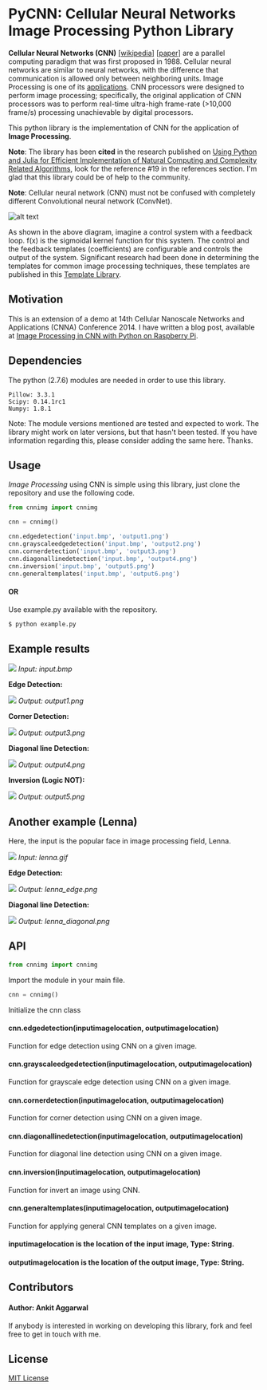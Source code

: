 # PyCNN: Cellular Neural Networks Image Processing Python Library

**Cellular Neural Networks (CNN)** [[wikipedia]](https://en.wikipedia.org/wiki/Cellular_neural_network) [[paper]](http://ieeexplore.ieee.org/stamp/stamp.jsp?arnumber=7600) are a parallel computing paradigm that was first proposed in 1988. Cellular neural networks are similar to neural networks, with the difference that communication is allowed only between neighboring units. Image Processing is one of its [applications](https://en.wikipedia.org/wiki/Cellular_neural_network#Applications). CNN processors were designed to perform image processing; specifically, the original application of CNN processors was to perform real-time ultra-high frame-rate (>10,000 frame/s) processing unachievable by digital processors.

This python library is the implementation of CNN for the application of **Image Processing**.

**Note**: The library has been **cited** in the research published on [Using Python and Julia for Efficient Implementation of Natural Computing and Complexity Related Algorithms](http://ieeexplore.ieee.org/xpl/articleDetails.jsp?arnumber=7168488), look for the reference #19 in the references section. I'm glad that this library could be of help to the community.

**Note**: Cellular neural network (CNN) must not be confused with completely different Convolutional neural network (ConvNet).

![alt text](http://www.isiweb.ee.ethz.ch/haenggi/CNN_web/CNN_figures/blockdiagram.gif "CNN Architecture")

As shown in the above diagram, imagine a control system with a feedback loop. f(x) is the sigmoidal kernel function for this system. The control and the feedback templates (coefficients) are configurable and controls the output of the system. Significant research had been done in determining the templates for common image processing techniques, these templates are published in this [Template Library](http://cnn-technology.itk.ppke.hu/Template_library_v4.0alpha1.pdf).

## Motivation

This is an extension of a demo at 14th Cellular Nanoscale Networks and Applications (CNNA) Conference 2014. I have written a blog post, available at [Image Processing in CNN with Python on Raspberry Pi](http://blog.ankitaggarwal.me/technology/image-processing-with-cellular-neural-networks-using-python-on-raspberry-pi/).

## Dependencies
The python (2.7.6) modules are needed in order to use this library.
```
Pillow: 3.3.1
Scipy: 0.14.1rc1
Numpy: 1.8.1
```
Note: The module versions mentioned are tested and expected to work. The library might work on later versions, but that hasn't been tested. If you have information regarding this, please consider adding the same here. Thanks.

## Usage
*Image Processing* using CNN is simple using this library, just clone the repository and use the following code.
```python
from cnnimg import cnnimg

cnn = cnnimg()

cnn.edgedetection('input.bmp', 'output1.png')
cnn.grayscaleedgedetection('input.bmp', 'output2.png')
cnn.cornerdetection('input.bmp', 'output3.png')
cnn.diagonallinedetection('input.bmp', 'output4.png')
cnn.inversion('input.bmp', 'output5.png')
cnn.generaltemplates('input.bmp', 'output6.png')
```
#### OR
Use example.py available with the repository.
```sh
$ python example.py
```

## Example results

![](https://raw.githubusercontent.com/ankitaggarwal011/PyCNN/master/images/input.bmp)
*Input: input.bmp*

**Edge Detection:**

![](https://raw.githubusercontent.com/ankitaggarwal011/PyCNN/master/images/output1.png)
*Output: output1.png*


**Corner Detection:**

![](https://raw.githubusercontent.com/ankitaggarwal011/PyCNN/master/images/output3.png)
*Output: output3.png*


**Diagonal line Detection:**

![](https://raw.githubusercontent.com/ankitaggarwal011/PyCNN/master/images/output4.png)
*Output: output4.png*


**Inversion (Logic NOT):**

![](https://raw.githubusercontent.com/ankitaggarwal011/PyCNN/master/images/output5.png)
*Output: output5.png*

## Another example (Lenna)

Here, the input is the popular face in image processing field, Lenna.

![](https://raw.githubusercontent.com/ankitaggarwal011/PyCNN/master/images/lenna.gif)
*Input: lenna.gif*


**Edge Detection:**

![](https://raw.githubusercontent.com/ankitaggarwal011/PyCNN/master/images/lenna_edge.png)
*Output: lenna_edge.png*


**Diagonal line Detection:**

![](https://raw.githubusercontent.com/ankitaggarwal011/PyCNN/master/images/lenna_diagonal.png)
*Output: lenna_diagonal.png*


## API
```python
from cnnimg import cnnimg
```
Import the module in your main file.

```python
cnn = cnnimg()
```
Initialize the cnn class

#### cnn.edgedetection(inputimagelocation, outputimagelocation)
Function for edge detection using CNN on a given image.
#### cnn.grayscaleedgedetection(inputimagelocation, outputimagelocation)
Function for grayscale edge detection using CNN on a given image.
#### cnn.cornerdetection(inputimagelocation, outputimagelocation)
Function for corner detection using CNN on a given image.
#### cnn.diagonallinedetection(inputimagelocation, outputimagelocation)
Function for diagonal line detection using CNN on a given image.
#### cnn.inversion(inputimagelocation, outputimagelocation)
Function for invert an image using CNN.
#### cnn.generaltemplates(inputimagelocation, outputimagelocation)
Function for applying general CNN templates on a given image.

#### inputimagelocation is the location of the input image, Type: String.
#### outputimagelocation is the location of the output image, Type: String.


## Contributors

#### Author: Ankit Aggarwal

If anybody is interested in working on developing this library, fork and feel free to get in touch with me.

## License

[MIT License](https://github.com/ankitaggarwal011/CNN-Image-Processing/blob/master/LICENSE)

